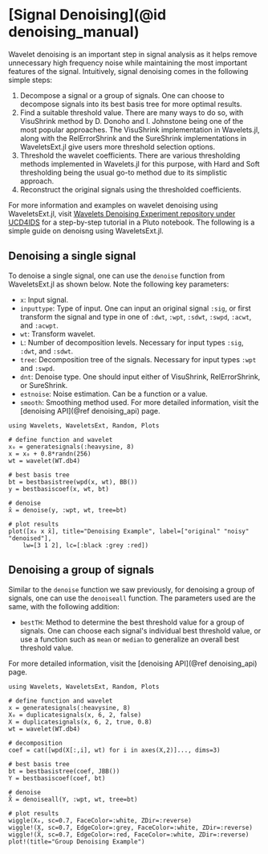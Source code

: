 # [Signal Denoising](@id denoising_manual)
Wavelet denoising is an important step in signal analysis as it helps remove unnecessary high frequency noise while maintaining the most important features of the signal. Intuitively, signal denoising comes in the following simple steps:
1. Decompose a signal or a group of signals. One can choose to decompose signals into its best basis tree for more optimal results.
2. Find a suitable threshold value. There are many ways to do so, with VisuShrink method by D. Donoho and I. Johnstone being one of the most popular approaches. The VisuShrink implementation in Wavelets.jl, along with the RelErrorShrink and the SureShrink implementations in WaveletsExt.jl give users more threshold selection options.
3. Threshold the wavelet coefficients. There are various thresholding methods implemented in Wavelets.jl for this purpose, with Hard and Soft thresholding being the usual go-to method due to its simplistic approach.
4. Reconstruct the original signals using the thresholded coefficients.

For more information and examples on wavelet denoising using WaveletsExt.jl, visit [Wavelets Denoising Experiment repository under UCD4IDS](https://github.com/UCD4IDS/WaveletsDenoisingExperiment) for a step-by-step tutorial in a Pluto notebook. The following is a simple guide on denoisng using WaveletsExt.jl.

## Denoising a single signal
To denoise a single signal, one can use the `denoise` function from WaveletsExt.jl as shown below. Note the following key parameters:
- `x`: Input signal.
- `inputtype`: Type of input. One can input an original signal `:sig`, or first transform the signal and type in one of `:dwt`, `:wpt`, `:sdwt`, `:swpd`, `:acwt`, and `:acwpt`.
- `wt`: Transform wavelet.
- `L`: Number of decomposition levels. Necessary for input types `:sig`, `:dwt`, and `:sdwt`.
- `tree`: Decomposition tree of the signals. Necessary for input types `:wpt` and `:swpd`.
- `dnt`: Denoise type. One should input either of VisuShrink, RelErrorShrink, or SureShrink.
- `estnoise`: Noise estimation. Can be a function or a value.
- `smooth`: Smoothing method used.
For more detailed information, visit the [denoising API](@ref denoising_api) page.

```@example
using Wavelets, WaveletsExt, Random, Plots

# define function and wavelet
x₀ = generatesignals(:heavysine, 8)
x = x₀ + 0.8*randn(256)
wt = wavelet(WT.db4)

# best basis tree
bt = bestbasistree(wpd(x, wt), BB())
y = bestbasiscoef(x, wt, bt)

# denoise
x̂ = denoise(y, :wpt, wt, tree=bt)

# plot results
plot([x₀ x x̂], title="Denoising Example", label=["original" "noisy" "denoised"],
    lw=[3 1 2], lc=[:black :grey :red])
```

## Denoising a group of signals
Similar to the `denoise` function we saw previously, for denoising a group of signals, one can use the `denoiseall` function. The parameters used are the same, with the following addition:
- `bestTH`: Method to determine the best threshold value for a group of signals. One can choose each signal's individual best threshold value, or use a function such as `mean` or `median` to generalize an overall best threshold value.

For more detailed information, visit the [denoising API](@ref denoising_api) page.
```@example
using Wavelets, WaveletsExt, Random, Plots

# define function and wavelet
x = generatesignals(:heavysine, 8)
X₀ = duplicatesignals(x, 6, 2, false)
X = duplicatesignals(x, 6, 2, true, 0.8)
wt = wavelet(WT.db4)

# decomposition
coef = cat([wpd(X[:,i], wt) for i in axes(X,2)]..., dims=3)

# best basis tree
bt = bestbasistree(coef, JBB())
Y = bestbasiscoef(coef, bt)

# denoise
X̂ = denoiseall(Y, :wpt, wt, tree=bt)

# plot results
wiggle(X₀, sc=0.7, FaceColor=:white, ZDir=:reverse)
wiggle!(X, sc=0.7, EdgeColor=:grey, FaceColor=:white, ZDir=:reverse)
wiggle!(X̂, sc=0.7, EdgeColor=:red, FaceColor=:white, ZDir=:reverse)
plot!(title="Group Denoising Example")
```